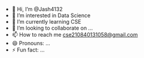 - 👋 Hi, I’m @Jash4132
- 👀 I’m interested in Data Science
- 🌱 I’m currently learning CSE
- 💞️ I’m looking to collaborate on ...
- 📫 How to reach me cse210840131058@gmail.com
- 😄 Pronouns: ...
- ⚡ Fun fact: ...

<!---
Jash4132/Jash4132 is a ✨ special ✨ repository because its `README.md` (this file) appears on your GitHub profile.
You can click the Preview link to take a look at your changes.
--->
